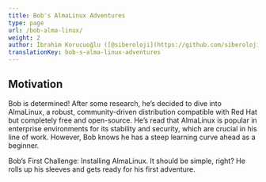```yaml
---
title: Bob's AlmaLinux Adventures
type: page
url: /bob-alma-linux/
weight: 2
author: İbrahim Korucuoğlu ([@siberoloji](https://github.com/siberoloji))
translationKey: bob-s-alma-linux-adventures
---
```


## Motivation

Bob is determined! After some research, he’s decided to dive into AlmaLinux, a robust, community-driven distribution compatible with Red Hat but completely free and open-source. He’s read that AlmaLinux is popular in enterprise environments for its stability and security, which are crucial in his line of work. However, Bob knows he has a steep learning curve ahead as a beginner.

Bob’s First Challenge: Installing AlmaLinux. It should be simple, right? He rolls up his sleeves and gets ready for his first adventure.
